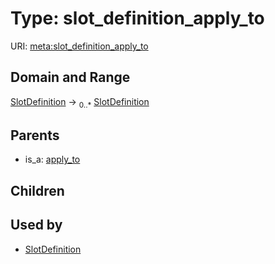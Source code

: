
# Type: slot_definition_apply_to




URI: [meta:slot_definition_apply_to](https://w3id.org/biolink/biolinkml/meta/slot_definition_apply_to)


## Domain and Range

[SlotDefinition](SlotDefinition.md) ->  <sub>0..*</sub> [SlotDefinition](SlotDefinition.md)

## Parents

 *  is_a: [apply_to](apply_to.md)

## Children


## Used by

 * [SlotDefinition](SlotDefinition.md)
